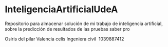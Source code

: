 # InteligenciaArtificialUdeA
Repositorio para almacenar solución de mi trabajo de inteligencia artificial, sobre la predicción de resultados de las pruebas saber pro

Osiris del pilar Valencia celis 
Ingeniera civil 
1039887412
